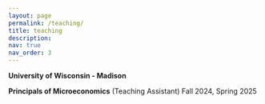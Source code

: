 ```yaml
---
layout: page
permalink: /teaching/
title: teaching
description:
nav: true
nav_order: 3
---
```


**University of Wisconsin - Madison**

**Principals of Microeconomics** (Teaching Assistant) Fall 2024, Spring 2025
